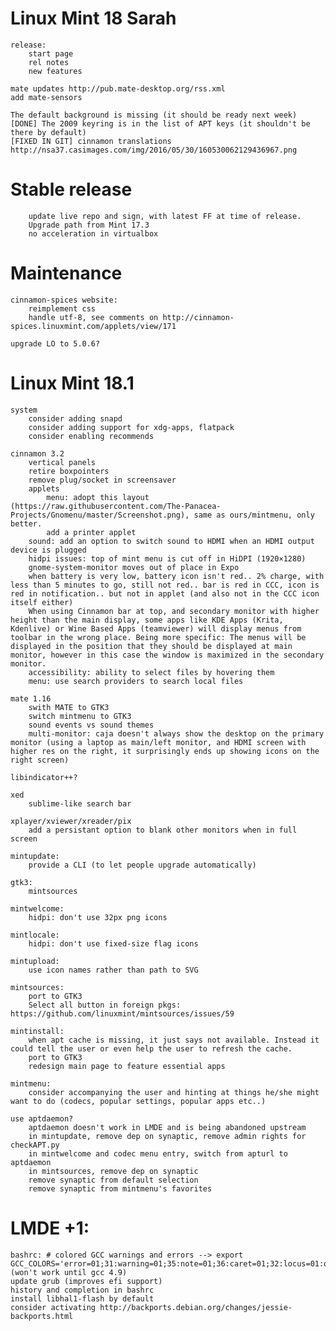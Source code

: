Linux Mint 18 Sarah
===================

    release:
        start page
        rel notes
        new features

    mate updates http://pub.mate-desktop.org/rss.xml
    add mate-sensors

    The default background is missing (it should be ready next week)
    [DONE] The 2009 keyring is in the list of APT keys (it shouldn't be there by default)
    [FIXED IN GIT] cinnamon translations http://nsa37.casimages.com/img/2016/05/30/160530062129436967.png

Stable release
=============
        update live repo and sign, with latest FF at time of release.
        Upgrade path from Mint 17.3
        no acceleration in virtualbox

Maintenance
===========

    cinnamon-spices website:
        reimplement css
        handle utf-8, see comments on http://cinnamon-spices.linuxmint.com/applets/view/171

    upgrade LO to 5.0.6?

Linux Mint 18.1
===============

    system
        consider adding snapd
        consider adding support for xdg-apps, flatpack
        consider enabling recommends

    cinnamon 3.2
        vertical panels
        retire boxpointers
        remove plug/socket in screensaver
        applets
            menu: adopt this layout (https://raw.githubusercontent.com/The-Panacea-Projects/Gnomenu/master/Screenshot.png), same as ours/mintmenu, only better.
            add a printer applet
        sound: add an option to switch sound to HDMI when an HDMI output device is plugged
        hidpi issues: top of mint menu is cut off in HiDPI (1920×1280)
        gnome-system-monitor moves out of place in Expo
        when battery is very low, battery icon isn't red.. 2% charge, with less than 5 minutes to go, still not red.. bar is red in CCC, icon is red in notification.. but not in applet (and also not in the CCC icon itself either)
        When using Cinnamon bar at top, and secondary monitor with higher height than the main display, some apps like KDE Apps (Krita, Kdenlive) or Wine Based Apps (teamviewer) will display menus from toolbar in the wrong place. Being more specific: The menus will be displayed in the position that they should be displayed at main monitor, however in this case the window is maximized in the secondary monitor.
        accessibility: ability to select files by hovering them
        menu: use search providers to search local files

    mate 1.16
        swith MATE to GTK3
        switch mintmenu to GTK3
        sound events vs sound themes
        multi-monitor: caja doesn't always show the desktop on the primary monitor (using a laptop as main/left monitor, and HDMI screen with higher res on the right, it surprisingly ends up showing icons on the right screen)

    libindicator++?

    xed
        sublime-like search bar

    xplayer/xviewer/xreader/pix
        add a persistant option to blank other monitors when in full screen

    mintupdate:
        provide a CLI (to let people upgrade automatically)

    gtk3:
        mintsources

    mintwelcome:
        hidpi: don't use 32px png icons

    mintlocale:
        hidpi: don't use fixed-size flag icons

    mintupload:
        use icon names rather than path to SVG

    mintsources:
        port to GTK3
        Select all button in foreign pkgs: https://github.com/linuxmint/mintsources/issues/59

    mintinstall:
        when apt cache is missing, it just says not available. Instead it could tell the user or even help the user to refresh the cache.
        port to GTK3
        redesign main page to feature essential apps

    mintmenu:
        consider accompanying the user and hinting at things he/she might want to do (codecs, popular settings, popular apps etc..)

    use aptdaemon?
        aptdaemon doesn't work in LMDE and is being abandoned upstream
        in mintupdate, remove dep on synaptic, remove admin rights for checkAPT.py
        in mintwelcome and codec menu entry, switch from apturl to aptdaemon
        in mintsources, remove dep on synaptic
        remove synaptic from default selection
        remove synaptic from mintmenu's favorites


LMDE +1:
=========

    bashrc: # colored GCC warnings and errors --> export GCC_COLORS='error=01;31:warning=01;35:note=01;36:caret=01;32:locus=01:quote=01' (won't work until gcc 4.9)
    update grub (improves efi support)
    history and completion in bashrc
    install libhal1-flash by default
    consider activating http://backports.debian.org/changes/jessie-backports.html
